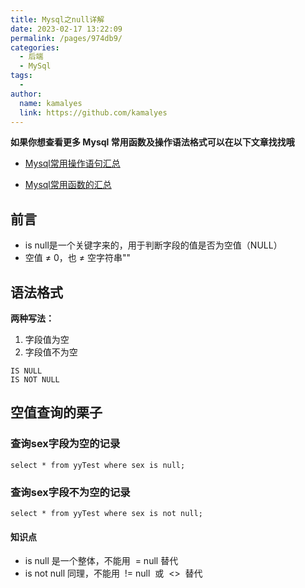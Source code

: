 ```yaml
---
title: Mysql之null详解
date: 2023-02-17 13:22:09
permalink: /pages/974db9/
categories:
  - 后端
  - MySql
tags:
  - 
author: 
  name: kamalyes
  link: https://github.com/kamalyes
---
```

**如果你想查看更多 Mysql 常用函数及操作语法格式可以在以下文章找找哦**

- [Mysql常用操作语句汇总](./59.Mysql常用操作语句汇总.md)

- [Mysql常用函数的汇总](./01.Mysql常用函数汇总.md)

**前言**
------

*   is null是一个关键字来的，用于判断字段的值是否为空值（NULL）
*   空值 ≠ 0，也 ≠ 空字符串"" 

语法格式
----

**两种写法：**

1.  字段值为空
2.  字段值不为空

```
IS NULL
IS NOT NULL
```

空值查询的栗子
-------

### 查询sex字段为空的记录

```
select * from yyTest where sex is null;
```

### 查询sex字段不为空的记录

```
select * from yyTest where sex is not null;
```

#### 知识点

*   is null 是一个整体，不能用  = null 替代
*   is not null 同理，不能用  != null  或  <>  替代
